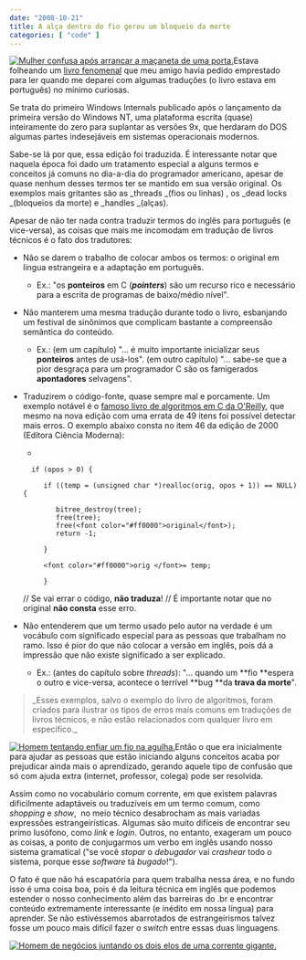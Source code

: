```yaml
---
date: "2008-10-21"
title: A alça dentro do fio gerou um bloqueio da morte
categories: [ "code" ]
---
```

[![Mulher confusa após arrancar a maçaneta de uma porta.](/images/9477_confused_woman_holding_a_door_knob_after_it_disconnects_from_a_door.png)](/images/9477_confused_woman_holding_a_door_knob_after_it_disconnects_from_a_door.png)Estava folheando um [livro fenomenal](http://www.amazon.com/exec/obidos/ASIN/155615481X/shelfari-20) que meu amigo havia pedido emprestado para ler quando me deparei com algumas traduções (o livro estava em português) no mínimo curiosas.

Se trata do primeiro Windows Internals publicado após o lançamento da primeira versão do Windows NT, uma plataforma escrita (quase) inteiramente do zero para suplantar as versões 9x, que herdaram do DOS algumas partes indesejáveis em sistemas operacionais modernos.

Sabe-se lá por que, essa edição foi traduzida. É interessante notar que naquela época foi dado um tratamento especial a alguns termos e conceitos já comuns no dia-a-dia do programador americano, apesar de quase nenhum desses termos ter se mantido em sua versão original. Os exemplos mais gritantes são as _threads _(fios ou linhas) , os _dead locks _(bloqueios da morte) e _handles _(alças).

Apesar de não ter nada contra traduzir termos do inglês para português (e vice-versa), as coisas que mais me incomodam em tradução de livros técnicos é o fato dos tradutores:

	
  * Não se darem o trabalho de colocar ambos os termos: o original em língua estrangeira e a adaptação em português.

	
    * Ex.: "os **ponteiros** em C (**_pointers_**) são um recurso rico e necessário para a escrita de programas de baixo/médio nível".

	
  * Não manterem uma mesma tradução durante todo o livro, esbanjando um festival de sinônimos que complicam bastante a compreensão semântica do conteúdo.

	
    * Ex.:
(em um capítulo) "... é muito importante inicializar seus **ponteiros** antes de usá-los".
(em outro capítulo) "... sabe-se que a pior desgraça para um programador C são os famigerados **apontadores** selvagens".

	
  * Traduzirem o código-fonte, quase sempre mal e porcamente. Um exemplo notável é o [famoso livro de algoritmos em C da O'Reilly](http://compare.buscape.com.br/categoria?id=3482&lkout=1&kw=Dominando+Algoritmos+em+C+O%27Reilly&site_origem=1293522), que mesmo na nova edição com uma errata de 49 itens foi possível detectar mais erros. O exemplo abaixo consta no item 46 da edição de 2000 (Editora Ciência Moderna):

	
    * 

    
          if (opos > 0) {
    
             if ((temp = (unsigned char *)realloc(orig, opos + 1)) == NULL) {
    
                bitree_destroy(tree);
                free(tree);
                free(<font color="#ff0000">original</font>);
                return -1;
    
             }
    
             <font color="#ff0000">orig </font>= temp;
    
             }
    
    // Se vai errar o código, <strong>não traduza</strong>!
    // É importante notar que no original <strong>não consta</strong> esse erro.

	
  * Não entenderem que um termo usado pelo autor na verdade é um vocábulo com significado especial para as pessoas que trabalham no ramo. Isso é pior do que não colocar a versão em inglês, pois dá a impressão que não existe significado a ser explicado.

	
    * Ex.:
(antes do capítulo sobre _threads_): "... quando um **fio **espera o outro e vice-versa, acontece o terrível **bug **da **trava da morte**".

<blockquote>_Esses exemplos, salvo o exemplo do livro de algoritmos, foram criados para ilustrar os tipos de erros mais comuns em traduções de livros técnicos, e não estão relacionados com qualquer livro em específico._</blockquote>

[![Homem tentando enfiar um fio na agulha.](http://i.imgur.com/56bgzq0.png)](/images/9349_man_trying_to_thread_a_sewing_needle.png)Então o que era inicialmente para ajudar as pessoas que estão iniciando alguns conceitos acaba por prejudicar ainda mais o aprendizado, gerando aquele tipo de confusão que só com ajuda extra (internet, professor, colega) pode ser resolvida.

Assim como no vocabulário comum corrente, em que existem palavras dificilmente adaptáveis ou traduzíveis em um termo comum, como _shopping_ e _show_,  no meio técnico desabrocham as mais variadas expressões estrangeirísticas. Algumas são muito difíceis de encontrar seu primo lusófono, como _link_ e _login_. Outros, no entanto, exageram um pouco as coisas, a ponto de conjugarmos um verbo em inglês usando nosso sistema gramatical ("se você *stopar* o *debugador* vai *crashear* todo o sistema, porque esse _software_ tá *bugado*!").

O fato é que não há escapatória para quem trabalha nessa área, e no fundo isso é uma coisa boa, pois é da leitura técnica em inglês que podemos estender o nosso conhecimento além das barreiras do .br e encontrar conteúdo extremamente interessante (e inédito em nossa língua) para aprender. Se não estivéssemos abarrotados de estrangeirismos talvez fosse um pouco mais difícil fazer o _switch_ entre essas duas linguagens.

[](http://i.imgur.com/kCIXlt1.png)

[![Homem de negócios juntando os dois elos de uma corrente gigante.](http://i.imgur.com/kCIXlt1.png)](/images/3673_businessman_linking_a_chain_together.png)

